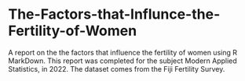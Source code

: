 # The-Factors-that-Influnce-the-Fertility-of-Women

A report on the the factors that influence the fertility of women using R MarkDown. 
This report was completed for the subject Modern Applied Statistics, in 2022.
The dataset comes from the Fiji Fertility Survey. 
